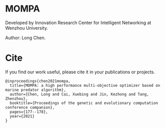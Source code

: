 # MOMPA

Developed by Innovation Research Center for Intelligent Networking at Wenzhou University.

Author: Long Chen.

# Cite
If you find our work useful, please cite it in your publications or projects.
```
@inproceedings{chen2021mompa,
  title={MOMPA: a high performance multi-objective optimizer based on marine predator algorithm},
  author={Chen, Long and Cai, Xuebing and Jin, Kezhong and Tang, Zhenzhou},
  booktitle={Proceedings of the genetic and evolutionary computation conference companion},
  pages={177--178},
  year={2021}
}
```
